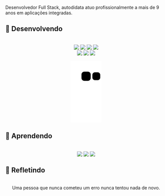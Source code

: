 Desenvolvedor Full Stack, autodidata atuo profissionalmente a mais de 9 anos em aplicações integradas.  


## 🔨 Desenvolvendo
<div style="display: inline_block" align="center"><br>
  <img align="center" src="https://img.shields.io/badge/PHP-Senior-yellowgreen?logo=php">
  <img align="center" src="https://img.shields.io/badge/FLUTTER-Pleno-green?logo=FLUTTER">
  <img align="center" src="https://img.shields.io/badge/KOTLIN-Junior-green?logo=KOTLIN">
  <img align="center" src="https://img.shields.io/badge/VUE-Junior-green?logo=Vue.js">
  <br>
  <img align="center" src="https://img.shields.io/badge/MySQL-Database-blue?logo=MySQL">
  <img align="center" src="https://img.shields.io/badge/PgSQL-Database-blue?logo=PgSQL">
  <img align="center" src="https://img.shields.io/badge/SQLite-Database-blue?logo=SQLite">
</div>

 <div style="display: inline_block" align="center"><br>
  <img align="center"src="https://github.com/andrekosloski/andrekosloski/blob/output/github-contribution-grid-snake.svg">
</div>


## 📖 Aprendendo
<div style="display: inline_block" align="center"><br>
  <img align="center" src="https://img.shields.io/badge/question-Rede neural-orange">
  <img align="center" src="https://img.shields.io/badge/study-Deep Learning-orange">
  <img align="center" src="https://img.shields.io/badge/observant-AGI-orange">
</div>

## 👻 Refletindo
<div style="display: inline_block" align="center"><br>
 Uma pessoa que nunca cometeu um erro nunca tentou nada de novo.
</div>
